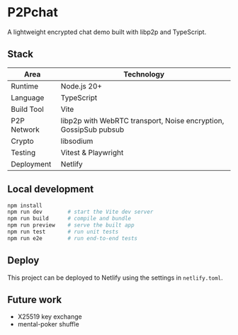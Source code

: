 # P2Pchat

A lightweight encrypted chat demo built with libp2p and TypeScript.

## Stack

| Area | Technology |
| ---- | ---------- |
| Runtime | Node.js 20+ |
| Language | TypeScript |
| Build Tool | Vite |
| P2P Network | libp2p with WebRTC transport, Noise encryption, GossipSub pubsub |
| Crypto | libsodium |
| Testing | Vitest & Playwright |
| Deployment | Netlify |

## Local development

```bash
npm install
npm run dev        # start the Vite dev server
npm run build      # compile and bundle
npm run preview    # serve the built app
npm run test       # run unit tests
npm run e2e        # run end-to-end tests
```

## Deploy

This project can be deployed to Netlify using the settings in `netlify.toml`.

## Future work

- X25519 key exchange
- mental-poker shuffle
